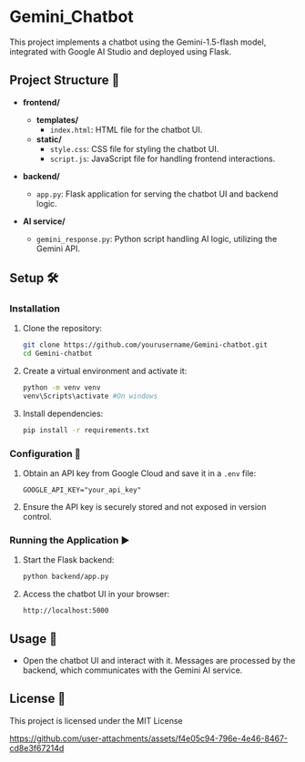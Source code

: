 # Gemini_Chatbot

This project implements a chatbot using the Gemini-1.5-flash model, integrated with Google AI Studio and deployed using Flask.

## Project Structure 📂

- **frontend/**
  - **templates/**
    - `index.html`: HTML file for the chatbot UI.
  - **static/**
    - `style.css`: CSS file for styling the chatbot UI.
    - `script.js`: JavaScript file for handling frontend interactions.

- **backend/**
  - `app.py`: Flask application for serving the chatbot UI and backend logic.

- **AI service/**
  - `gemini_response.py`: Python script handling AI logic, utilizing the Gemini API.

## Setup 🛠️

### Installation

1. Clone the repository:
   ```bash
   git clone https://github.com/yourusername/Gemini-chatbot.git
   cd Gemini-chatbot
   ```

2. Create a virtual environment and activate it:
   ```bash
   python -m venv venv
   venv\Scripts\activate #On windows
   ```

3. Install dependencies:
   ```bash
   pip install -r requirements.txt
   ```

### Configuration 🔑

1. Obtain an API key from Google Cloud and save it in a `.env` file:
   ```
   GOOGLE_API_KEY="your_api_key"
   ```

2. Ensure the API key is securely stored and not exposed in version control.

### Running the Application ▶️

1. Start the Flask backend:
   ```bash
   python backend/app.py
   ```

2. Access the chatbot UI in your browser:
   ```
   http://localhost:5000
   ```

## Usage 🚀

- Open the chatbot UI and interact with it. Messages are processed by the backend, which communicates with the Gemini AI service.

## License 📜

This project is licensed under the MIT License





https://github.com/user-attachments/assets/f4e05c94-796e-4e46-8467-cd8e3f67214d



